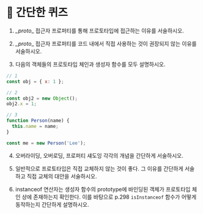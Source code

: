 # 📝 간단한 퀴즈
1. _\_proto__ 접근자 프로퍼티를 통해 프로토타입에 접근하는 이유를 서술하시오.

2. _\_proto__ 접근자 프로퍼티를 코드 내에서 직접 사용하는 것이 권장되지 않는 이유를 서술하시오.

3. 다음의 객체들의 프로토타입 체인과 생성자 함수를 모두 설명하시오.

```javascript
// 1
const obj = { x: 1 };

// 2
const obj2 = new Object();
obj2.x = 1;

// 3
function Person(name) {
  this.name = name;
}

const me = new Person('Lee');
```

4. 오버라이딩, 오버로딩, 프로퍼티 섀도잉 각각의 개념을 간단하게 서술하시오. 

5. 일반적으로 프로토타입은 직접 교체하지 않는 것이 좋다. 그 이유를 간단하게 서술하고 직접 교체의 대안을 서술하시오. 

6. instanceof 연산자는 생성자 함수의 prototype에 바인딩된 객체가 프로토타입 체인 상에 존재하는지 확인한다. 이를 바탕으로 p.298 `isInstanceof` 함수가 어떻게 동작하는지 간단하게 설명하시오.